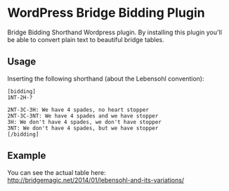 WordPress Bridge Bidding Plugin
==========

Bridge Bidding Shorthand Wordpress plugin. By installing this plugin you'll be able to convert plain 
text to beautiful bridge tables.

Usage
----------

Inserting the following shorthand (about the Lebensohl convention):

    [bidding]
    1NT-2H-?
    
    2NT-3C-3H: We have 4 spades, no heart stopper
    2NT-3C-3NT: We have 4 spades and we have stopper
    3H: We don't have 4 spades, we don't have stopper
    3NT: We don't have 4 spades, but we have stopper
    [/bidding]
    
Example
---------

You can see the actual table here: http://bridgemagic.net/2014/01/lebensohl-and-its-variations/
